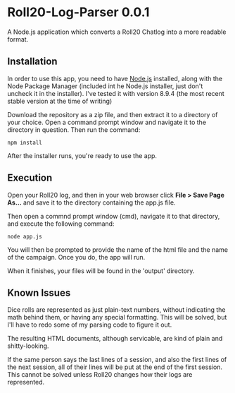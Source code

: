 # Roll20-Log-Parser 0.0.1

A Node.js application which converts a Roll20 Chatlog into a more readable format.

## Installation
In order to use this app, you need to have [Node.js](https://nodejs.org) installed, along with the Node Package Manager (included int he Node.js installer, just don't uncheck it in the installer). I've tested it with version 8.9.4 (the most recent stable version at the time of writing)

Download the repository as a zip file, and then extract it to a directory of your choice. Open a command prompt window and navigate it to the directory in question. Then run the command:

`npm install`

After the installer runs, you're ready to use the app.

## Execution
Open your Roll20 log, and then in your web browser click **File > Save Page As...** and save it to the directory containing the app.js file.

Then open a commnd prompt window (cmd), navigate it to that directory, and execute the following command:

`node app.js`

You will then be prompted to provide the name of the html file and the name of the campaign. Once you do, the app will run. 

When it finishes, your files will be found in the 'output' directory.

## Known Issues

Dice rolls are represented as just plain-text numbers, without indicating the math behind them, or having any special formatting. This will be solved, but I'll have to redo some of my parsing code to figure it out.

The resulting HTML documents, although servicable, are kind of plain and shitty-looking.

If the same person says the last lines of a session, and also the first lines of the next session, all of their lines will be put at the end of the first session. This cannot be solved unless Roll20 changes how their logs are represented.
